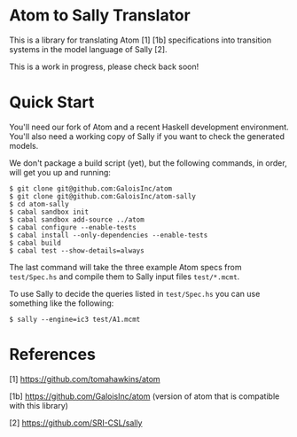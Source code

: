 # Atom to Sally Translator

This is a library for translating Atom [1] [1b] specifications into transition
systems in the model language of Sally [2].

This is a work in progress, please check back soon!

# Quick Start

You'll need our fork of Atom and a recent Haskell development environment.
You'll also need a working copy of Sally if you want to check the generated
models.

We don't package a build script (yet), but the following commands, in order, will
get you up and running:

```
$ git clone git@github.com:GaloisInc/atom
$ git clone git@github.com:GaloisInc/atom-sally
$ cd atom-sally
$ cabal sandbox init
$ cabal sandbox add-source ../atom
$ cabal configure --enable-tests
$ cabal install --only-dependencies --enable-tests
$ cabal build
$ cabal test --show-details=always
```

The last command will take the three example Atom specs from `test/Spec.hs` and
compile them to Sally input files `test/*.mcmt`.

To use Sally to decide the queries listed in `test/Spec.hs` you can use
something like the following:

```
$ sally --engine=ic3 test/A1.mcmt
```

# References

[1] https://github.com/tomahawkins/atom

[1b] https://github.com/GaloisInc/atom (version of atom that is compatible
     with this library)

[2] https://github.com/SRI-CSL/sally
